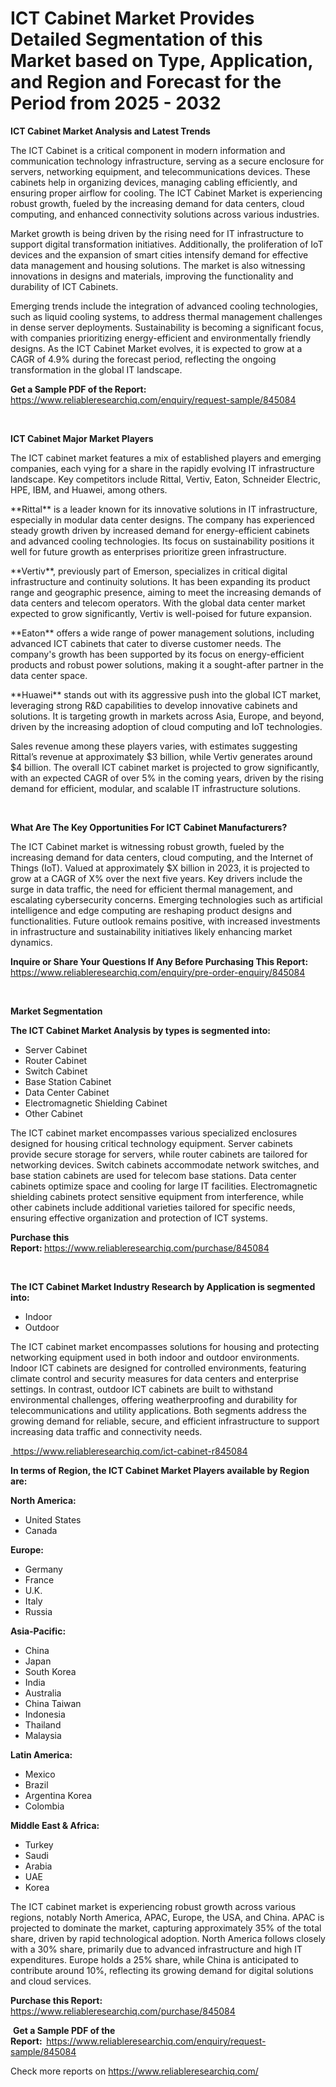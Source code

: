 <p><h1>ICT Cabinet Market Provides Detailed Segmentation of this Market based on Type, Application, and Region and Forecast for the Period from 2025 - 2032</h1></p><p><strong>ICT Cabinet Market Analysis and Latest Trends</strong></p>
<p><p>The ICT Cabinet is a critical component in modern information and communication technology infrastructure, serving as a secure enclosure for servers, networking equipment, and telecommunications devices. These cabinets help in organizing devices, managing cabling efficiently, and ensuring proper airflow for cooling. The ICT Cabinet Market is experiencing robust growth, fueled by the increasing demand for data centers, cloud computing, and enhanced connectivity solutions across various industries.</p><p>Market growth is being driven by the rising need for IT infrastructure to support digital transformation initiatives. Additionally, the proliferation of IoT devices and the expansion of smart cities intensify demand for effective data management and housing solutions. The market is also witnessing innovations in designs and materials, improving the functionality and durability of ICT Cabinets.</p><p>Emerging trends include the integration of advanced cooling technologies, such as liquid cooling systems, to address thermal management challenges in dense server deployments. Sustainability is becoming a significant focus, with companies prioritizing energy-efficient and environmentally friendly designs. As the ICT Cabinet Market evolves, it is expected to grow at a CAGR of 4.9% during the forecast period, reflecting the ongoing transformation in the global IT landscape.</p></p>
<p><strong>Get a Sample PDF of the Report:&nbsp;</strong> <a href="https://www.reliableresearchiq.com/enquiry/request-sample/845084?utm_campaign=2226&utm_medium=2&utm_source=Github&utm_content=ia&utm_term=20022025&utm_id=ict-cabinet">https://www.reliableresearchiq.com/enquiry/request-sample/845084</a></p>
<p>&nbsp;</p>
<p><strong>ICT Cabinet Major Market Players</strong></p>
<p><p>The ICT cabinet market features a mix of established players and emerging companies, each vying for a share in the rapidly evolving IT infrastructure landscape. Key competitors include Rittal, Vertiv, Eaton, Schneider Electric, HPE, IBM, and Huawei, among others.</p><p>**Rittal** is a leader known for its innovative solutions in IT infrastructure, especially in modular data center designs. The company has experienced steady growth driven by increased demand for energy-efficient cabinets and advanced cooling technologies. Its focus on sustainability positions it well for future growth as enterprises prioritize green infrastructure.</p><p>**Vertiv**, previously part of Emerson, specializes in critical digital infrastructure and continuity solutions. It has been expanding its product range and geographic presence, aiming to meet the increasing demands of data centers and telecom operators. With the global data center market expected to grow significantly, Vertiv is well-poised for future expansion.</p><p>**Eaton** offers a wide range of power management solutions, including advanced ICT cabinets that cater to diverse customer needs. The company's growth has been supported by its focus on energy-efficient products and robust power solutions, making it a sought-after partner in the data center space.</p><p>**Huawei** stands out with its aggressive push into the global ICT market, leveraging strong R&D capabilities to develop innovative cabinets and solutions. It is targeting growth in markets across Asia, Europe, and beyond, driven by the increasing adoption of cloud computing and IoT technologies.</p><p>Sales revenue among these players varies, with estimates suggesting Rittal’s revenue at approximately $3 billion, while Vertiv generates around $4 billion. The overall ICT cabinet market is projected to grow significantly, with an expected CAGR of over 5% in the coming years, driven by the rising demand for efficient, modular, and scalable IT infrastructure solutions.</p></p>
<p>&nbsp;</p>
<p><strong>What Are The Key Opportunities For ICT Cabinet Manufacturers?</strong></p>
<p><p>The ICT Cabinet market is witnessing robust growth, fueled by the increasing demand for data centers, cloud computing, and the Internet of Things (IoT). Valued at approximately $X billion in 2023, it is projected to grow at a CAGR of X% over the next five years. Key drivers include the surge in data traffic, the need for efficient thermal management, and escalating cybersecurity concerns. Emerging technologies such as artificial intelligence and edge computing are reshaping product designs and functionalities. Future outlook remains positive, with increased investments in infrastructure and sustainability initiatives likely enhancing market dynamics.</p></p>
<p><strong>Inquire or Share Your Questions If Any Before Purchasing This Report:</strong> <a href="https://www.reliableresearchiq.com/enquiry/pre-order-enquiry/845084?utm_campaign=2226&utm_medium=2&utm_source=Github&utm_content=ia&utm_term=20022025&utm_id=ict-cabinet">https://www.reliableresearchiq.com/enquiry/pre-order-enquiry/845084</a></p>
<p>&nbsp;</p>
<p><strong>Market Segmentation</strong></p>
<p><strong>The ICT Cabinet Market Analysis by types is segmented into:</strong></p>
<p><ul><li>Server Cabinet</li><li>Router Cabinet</li><li>Switch Cabinet</li><li>Base Station Cabinet</li><li>Data Center Cabinet</li><li>Electromagnetic Shielding Cabinet</li><li>Other Cabinet</li></ul></p>
<p><p>The ICT cabinet market encompasses various specialized enclosures designed for housing critical technology equipment. Server cabinets provide secure storage for servers, while router cabinets are tailored for networking devices. Switch cabinets accommodate network switches, and base station cabinets are used for telecom base stations. Data center cabinets optimize space and cooling for large IT facilities. Electromagnetic shielding cabinets protect sensitive equipment from interference, while other cabinets include additional varieties tailored for specific needs, ensuring effective organization and protection of ICT systems.</p></p>
<p><strong>Purchase this Report:&nbsp;</strong><a href="https://www.reliableresearchiq.com/purchase/845084?utm_campaign=2226&utm_medium=2&utm_source=Github&utm_content=ia&utm_term=20022025&utm_id=ict-cabinet">https://www.reliableresearchiq.com/purchase/845084</a></p>
<p>&nbsp;</p>
<p><strong>The ICT Cabinet Market Industry Research by Application is segmented into:</strong></p>
<p><ul><li>Indoor</li><li>Outdoor</li></ul></p>
<p><p>The ICT cabinet market encompasses solutions for housing and protecting networking equipment used in both indoor and outdoor environments. Indoor ICT cabinets are designed for controlled environments, featuring climate control and security measures for data centers and enterprise settings. In contrast, outdoor ICT cabinets are built to withstand environmental challenges, offering weatherproofing and durability for telecommunications and utility applications. Both segments address the growing demand for reliable, secure, and efficient infrastructure to support increasing data traffic and connectivity needs.</p></p>
<p><a href="https://www.reliableresearchiq.com/ict-cabinet-r845084?utm_campaign=2226&utm_medium=2&utm_source=Github&utm_content=ia&utm_term=20022025&utm_id=ict-cabinet">&nbsp;https://www.reliableresearchiq.com/ict-cabinet-r845084</a></p>
<p><strong>In terms of Region, the ICT Cabinet Market Players available by Region are:</strong></p>
<p>
    <p> <strong> North America: </strong>
        <ul>
            <li>United States</li>
            <li>Canada</li>
        </ul>
        </p> 
    <p> <strong> Europe: </strong>
        <ul>
            <li>Germany</li>
            <li>France</li>
            <li>U.K.</li>
            <li>Italy</li>
            <li>Russia</li>
        </ul>
        </p> 
    <p> <strong> Asia-Pacific: </strong>
        <ul>
            <li>China</li>
            <li>Japan</li>
            <li>South Korea</li>
            <li>India</li>
            <li>Australia</li>
            <li>China Taiwan</li>
            <li>Indonesia</li>
            <li>Thailand</li>
            <li>Malaysia</li>
        </ul>
        </p> 
    <p> <strong> Latin America: </strong>
        <ul>
            <li>Mexico</li>
            <li>Brazil</li>
            <li>Argentina Korea</li>
            <li>Colombia</li>
        </ul>
        </p> 
    <p> <strong> Middle East & Africa: </strong>
        <ul>
            <li>Turkey</li>
            <li>Saudi</li>
            <li>Arabia</li>
            <li>UAE</li>
            <li>Korea</li>
        </ul>
    </p>
    </p>
<p><p>The ICT cabinet market is experiencing robust growth across various regions, notably North America, APAC, Europe, the USA, and China. APAC is projected to dominate the market, capturing approximately 35% of the total share, driven by rapid technological adoption. North America follows closely with a 30% share, primarily due to advanced infrastructure and high IT expenditures. Europe holds a 25% share, while China is anticipated to contribute around 10%, reflecting its growing demand for digital solutions and cloud services.</p></p>
<p><strong>Purchase this Report: </strong><a href="https://www.reliableresearchiq.com/purchase/845084?utm_campaign=2226&utm_medium=2&utm_source=Github&utm_content=ia&utm_term=20022025&utm_id=ict-cabinet">https://www.reliableresearchiq.com/purchase/845084</a></p>
<p>&nbsp;<strong>Get a Sample PDF of the Report:&nbsp;&nbsp;</strong><a href="https://www.reliableresearchiq.com/enquiry/request-sample/845084?utm_campaign=2226&utm_medium=2&utm_source=Github&utm_content=ia&utm_term=20022025&utm_id=ict-cabinet">https://www.reliableresearchiq.com/enquiry/request-sample/845084</a></p>
<p><strong></strong></p>
<p>Check more reports on <a href="https://www.reliableresearchiq.com/?utm_campaign=2226&utm_medium=2&utm_source=Github&utm_content=ia&utm_term=20022025&utm_id=ict-cabinet">https://www.reliableresearchiq.com/</a></p>